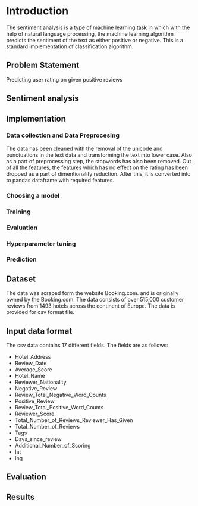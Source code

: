 # Introduction
The sentiment analysis is a type of machine learning task in which with the help of natural language processing, the machine learning algorithm predicts the sentiment of the text as either positive or negative. This is a standard implementation of classification algorithm.

## Problem Statement
Predicting user rating on given positive reviews

## Sentiment analysis

## Implementation
### Data collection and Data Preprocesing
The data has been cleaned with the removal of the unicode and punctuations in the text data and transforming the text into lower case. Also as a part of preprocessing step, the stopwords has also been removed. Out of all the features, the features which has no effect on the rating has been dropped as a part of dimentionality reduction. After this, it is converted into to pandas dataframe with required features.

### Choosing a model

### Training

### Evaluation

### Hyperparameter tuning

### Prediction

## Dataset
The data was scraped form the website Booking.com. and is originally owned by the Booking.com. The data consists of over 515,000 customer reviews from 1493 hotels across the continent of Europe. The data is provided for csv format file.

## Input data format
The csv data contains 17 different fields. The fields are as follows:
 - Hotel_Address
 - Review_Date
 - Average_Score
 - Hotel_Name
 - Reviewer_Nationality
 - Negative_Review
 - Review_Total_Negative_Word_Counts
 - Positive_Review
 - Review_Total_Positive_Word_Counts
 - Reviewer_Score
 - Total_Number_of_Reviews_Reviewer_Has_Given
 - Total_Number_of_Reviews
 - Tags
 - Days_since_review
 - Additional_Number_of_Scoring
 - lat
 - lng
   
## Evaluation


## Results










